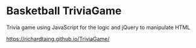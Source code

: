 # Basketball TriviaGame

Trivia game using JavaScript for the logic and jQuery to manipulate HTML

https://richardtaing.github.io/TriviaGame/
